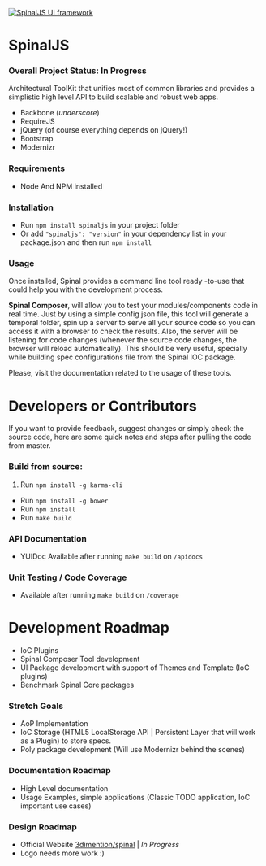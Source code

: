  [![SpinalJS UI framework](http://3dimention.github.io/spinal/images/logo.png)](http://3dimention.github.io/spinal)

# SpinalJS
### Overall Project Status: In Progress

Architectural ToolKit that unifies most of common libraries and provides a simplistic high level API
to build scalable and robust web apps.

* Backbone (_underscore_)
* RequireJS
* jQuery (of course everything depends on jQuery!)
* Bootstrap
* Modernizr

### Requirements

* Node And NPM installed

### Installation

* Run ```npm install spinaljs``` in your project folder
* Or add ```"spinaljs": "version"``` in your dependency list in your package.json and then run ```npm install```

### Usage

Once installed, Spinal provides a command line tool ready -to-use that could help you with the development process.

**Spinal Composer**, will allow you to test your modules/components code in real time.
Just by using a simple config json file, this tool will generate a temporal folder, spin up a server to serve all your source code so you can access it with a browser to check the results.
Also, the server will be listening for code changes (whenever the source code changes, the browser will reload automatically). This should be very useful, specially while building spec configurations file from the Spinal IOC package.

Please, visit the documentation related to the usage of these tools.

# Developers or Contributors

If you want to provide feedback, suggest changes or simply check the source code, here are some quick notes and steps after pulling the code from master.

### Build from source:

1. Run ```npm install -g karma-cli```
* Run ```npm install -g bower```
* Run ```npm install```
* Run ```make build```

### API Documentation

* YUIDoc Available after running ```make build``` on ```/apidocs```

### Unit Testing / Code Coverage

* Available after running ```make build``` on ```/coverage```

# Development Roadmap

* IoC Plugins
* Spinal Composer Tool development
* UI Package development with support of Themes and Template (IoC plugins)
* Benchmark Spinal Core packages

### Stretch Goals

* AoP Implementation
* IoC Storage (HTML5 LocalStorage API | Persistent Layer that will work as a Plugin) to store specs.
* Poly package development (Will use Modernizr behind the scenes)

### Documentation Roadmap

* High Level documentation
* Usage Examples, simple applications (Classic TODO application, IoC important use cases)

### Design Roadmap

* Official Website [3dimention/spinal](http://3dimention.github.io/spinal) | _In Progress_
* Logo needs more work :)
